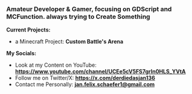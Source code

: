 <h3 align="left">Amateur Developer & Gamer, focusing on GDScript and MCFunction. always trying to Create Something</h3>

**Current Projects:**
- a Minecraft Project: **Custom Battle's Arena**


**My Socials:**
- Look at my Content on YouTube: **https://www.youtube.com/channel/UCEe5cV5FS7grIn0HLS_YVtA**
- Follow me on Twitter/X: **https://x.com/derdiedasjan136**
- Contact me Personally: **jan.felix.schaefer1@gmail.com**

